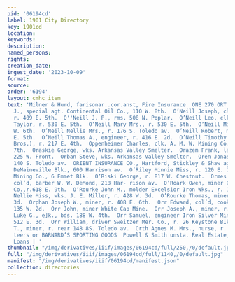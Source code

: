 ```yaml
---
pid: '06194cd'
label: 1901 City Directory
key: 1901cd
location: 
keywords: 
description: 
named_persons: 
rights: 
creation_date: 
ingest_date: '2023-10-09'
format: 
source: 
order: '6194'
layout: cmhc_item
text: 'Milner & Hurd, farisonar..cor.anst, Fire Insurance  ONE 270 ORT O''Neill John
  J., special agt. Continental Oil Co., 110 W. 8th.  O’Neill Joseph, clk. George Nicolai,
  r. 409 E. 5th.  O''Neill J. P., rms. 508 N. Poplar.  O’Neill Leo, clk. George E.
  Taylor, r. 530 E. 5th.  O’Neill Mary Mrs., r. 530 E. 5th.  O’Neill Michael, r. 429
  W. 6th.  O’Neill Nellie Mrs., r. 176 S. Toledo av.  O’Neill Robert, miner, r. 305
  E. 5th.  O’Neill Thomas A., engineer, r. 416 E. 2d.  O’Neill Timothy J. (O’Neill
  Bros.), r. 217 E. 4th.  Oppenheimer Charles, clk. A. M. W. Mining Co., r. 429 W.
  7th.  Oraskie George, wks. Arkansas Valley Smelter.  Orazem Frank, lab., r. rear
  225 W. Front.  Orban Steve, wks. Arkansas Valley Smelter.  Oren Jonas, miner, rms.
  140 S. Toledo av.  ORIENT INSURANCE CO., Hartford, Stickley & Shaw agts., 1-2-3
  DeMaineville Blk., 600 Harrison av.  O’Riley Minnie Miss, r. 120 E. 7th.  Orion
  Mining Co., 6 Emmet Blk.  O’Riski George, r. 817 W. Chestnut.  Ormes Samuel L.,
  col’d, barber W. W. DeMond, 218 Har- rison av.  O’Roark Owen, miner Cloud City Mining
  Co.,r.618 E. 9th.  O’Rourke John M., molder Excelsior Iron Wks., r. 138 E. 5th.  O’Rourke
  Nellie Miss, wks. J. E. Miller, r. 428 W. 3d.  O’Rourke Thomas, miner, r. 333 E.
  3d.  Orphan Joseph W., miner, r. 408 E. 6th.  Orr Edward, col’d, cook Smith & Corneal,
  135 W. 2d.  Orr John, miner White Cap Mine.  Orr Joseph A., miner, r. 404 E. 8th.  Orr
  Luke G., e]k., bds. 188 W. 4th.  Orr Samuel, engineer Iron Silver Mining Co., r.
  512 E. 3d.  Orr William, driver Sweitzer Mer. Co., r. 26 Keystone BIk.  Orr William
  T., miner, r. rear 148 8S. Toledo av.  Orth Agnes M. Mrs., nurse, r. 131 E. 13th.  ISHiGRSONNE.
  teers or BARNARD’S SPORTING GOODS  Powell & Smith unsta. Real Estate, Insurance,
  Loans | '
thumbnail: "/img/derivatives/iiif/images/06194cd/full/250,/0/default.jpg"
full: "/img/derivatives/iiif/images/06194cd/full/1140,/0/default.jpg"
manifest: "/img/derivatives/iiif/06194cd/manifest.json"
collection: directories
---
```

